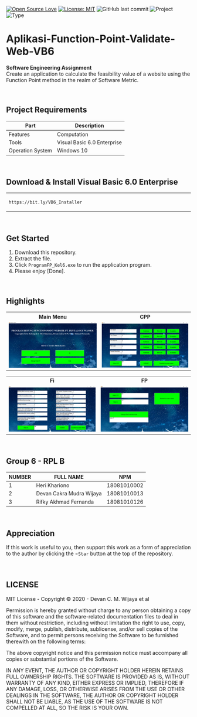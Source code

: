 [![Open Source Love](https://badges.frapsoft.com/os/v1/open-source.svg?style=flat)](https://github.com/ellerbrock/open-source-badges/)
[![License: MIT](https://img.shields.io/badge/License-MIT-blue.svg?logo=github&color=%23F7DF1E)](https://opensource.org/licenses/MIT)
![GitHub last commit](https://img.shields.io/github/last-commit/cakraawijaya/Aplikasi-Function-Point-Validate-Web-VB6?logo=Codeforces&logoColor=white&color=%23F7DF1E)
![Project](https://img.shields.io/badge/Project-Desktop-light.svg?style=flat&logo=dotnet&logoColor=white&color=%23F7DF1E)
![Type](https://img.shields.io/badge/Type-Campus%20Assignment-light.svg?style=flat&logo=gitbook&logoColor=white&color=%23F7DF1E)

# Aplikasi-Function-Point-Validate-Web-VB6
<strong>Software Engineering Assignment</strong><br> 
Create an application to calculate the feasibility value of a website using the Function Point method in the realm of Software Metric.

<br>

## Project Requirements
| Part | Description |
| --- | --- |
| Features | Computation |
| Tools | Visual Basic 6.0 Enterprise |
| Operation System | Windows 10 |

<br>

## Download & Install Visual Basic 6.0 Enterprise
<table><tr><td width="840">

```
https://bit.ly/VB6_Installer
```

</td></tr></table>

<br>

## Get Started
1. Download this repository.<br>
2. Extract the file.<br>
3. Click ``` ProgramFP_Kel6.exe ``` to run the application program.<br>
4. Please enjoy [Done].

<br>

## Highlights
<table>
<tr>
<th width="420">Main Menu</th>
<th width="420">CPP</th>
</tr>
<tr>
<td><img src="Documentation/Main Menu.jpg" alt="main-menu"></td>
<td><img src="Documentation/CPP.jpg" alt="cpp"></td>
</tr>
</table>
<table>
<tr>
<th width="420">Fi</th>
<th width="420">FP</th>
</tr>
<tr>
<td><img src="Documentation/Fi.jpg" alt="fi"></td>
<td><img src="Documentation/FP.jpg" alt="fp"></td>
</tr>
</table>

<br>

## Group 6 - RPL B
| NUMBER | FULL NAME | NPM |
| --- | --- | --- |
| 1 | Heri Khariono | 18081010002 |
| 2 | Devan Cakra Mudra Wijaya | 18081010013 |
| 3 | Rifky Akhmad Fernanda | 18081010126 |

<br>

## Appreciation
If this work is useful to you, then support this work as a form of appreciation to the author by clicking the ``` ⭐Star ``` button at the top of the repository.

<br>

## LICENSE
MIT License - Copyright © 2020 - Devan C. M. Wijaya et al

Permission is hereby granted without charge to any person obtaining a copy of this software and the software-related documentation files to deal in them without restriction, including without limitation the right to use, copy, modify, merge, publish, distribute, sublicense, and/or sell copies of the Software, and to permit persons receiving the Software to be furnished therewith on the following terms:

The above copyright notice and this permission notice must accompany all copies or substantial portions of the Software.

IN ANY EVENT, THE AUTHOR OR COPYRIGHT HOLDER HEREIN RETAINS FULL OWNERSHIP RIGHTS. THE SOFTWARE IS PROVIDED AS IS, WITHOUT WARRANTY OF ANY KIND, EITHER EXPRESS OR IMPLIED, THEREFORE IF ANY DAMAGE, LOSS, OR OTHERWISE ARISES FROM THE USE OR OTHER DEALINGS IN THE SOFTWARE, THE AUTHOR OR COPYRIGHT HOLDER SHALL NOT BE LIABLE, AS THE USE OF THE SOFTWARE IS NOT COMPELLED AT ALL, SO THE RISK IS YOUR OWN.
